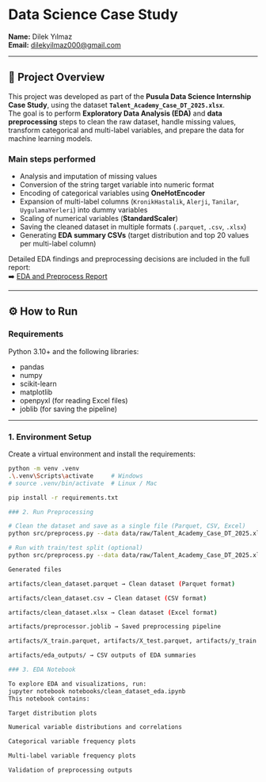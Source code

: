 # Data Science Case Study 

**Name:** Dilek Yılmaz  
**Email:** dilekyilmaz000@gmail.com  

---

## 📌 Project Overview
This project was developed as part of the **Pusula Data Science Internship Case Study**, using the dataset **`Talent_Academy_Case_DT_2025.xlsx`**.  
The goal is to perform **Exploratory Data Analysis (EDA)** and **data preprocessing** steps to clean the raw dataset, handle missing values, transform categorical and multi-label variables, and prepare the data for machine learning models.

### Main steps performed
- Analysis and imputation of missing values  
- Conversion of the string target variable into numeric format  
- Encoding of categorical variables using **OneHotEncoder**  
- Expansion of multi-label columns (`KronikHastalik`, `Alerji`, `Tanilar`, `UygulamaYerleri`) into dummy variables  
- Scaling of numerical variables (**StandardScaler**)  
- Saving the cleaned dataset in multiple formats (`.parquet`, `.csv`, `.xlsx`)  
- Generating **EDA summary CSVs** (target distribution and top 20 values per multi-label column)  

Detailed EDA findings and preprocessing decisions are included in the full report:  
➡️ [EDA and Preprocess Report](reports/EDA_and_Preprocess.md)

---

## ⚙️ How to Run

### Requirements
Python 3.10+ and the following libraries:
- pandas  
- numpy  
- scikit-learn  
- matplotlib  
- openpyxl (for reading Excel files)  
- joblib (for saving the pipeline)  

---

### 1. Environment Setup
Create a virtual environment and install the requirements:

```bash
python -m venv .venv
.\.venv\Scripts\activate     # Windows
# source .venv/bin/activate  # Linux / Mac

pip install -r requirements.txt

### 2. Run Preprocessing

# Clean the dataset and save as a single file (Parquet, CSV, Excel)
python src/preprocess.py --data data/raw/Talent_Academy_Case_DT_2025.xlsx --out artifacts/clean_dataset.parquet

# Run with train/test split (optional)
python src/preprocess.py --data data/raw/Talent_Academy_Case_DT_2025.xlsx --train-test

Generated files

artifacts/clean_dataset.parquet → Clean dataset (Parquet format)

artifacts/clean_dataset.csv → Clean dataset (CSV format)

artifacts/clean_dataset.xlsx → Clean dataset (Excel format)

artifacts/preprocessor.joblib → Saved preprocessing pipeline

artifacts/X_train.parquet, artifacts/X_test.parquet, artifacts/y_train.parquet, artifacts/y_test.parquet → Train/Test split (optional)

artifacts/eda_outputs/ → CSV outputs of EDA summaries

### 3. EDA Notebook

To explore EDA and visualizations, run:
jupyter notebook notebooks/clean_dataset_eda.ipynb
This notebook contains:

Target distribution plots

Numerical variable distributions and correlations

Categorical variable frequency plots

Multi-label variable frequency plots

Validation of preprocessing outputs
